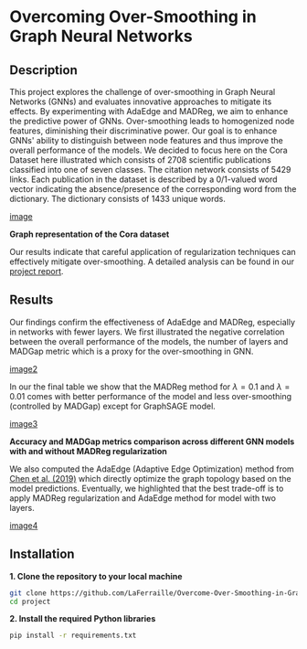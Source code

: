 # Overcoming Over-Smoothing in Graph Neural Networks

## Description
This project explores the challenge of over-smoothing in Graph Neural Networks (GNNs) and evaluates innovative approaches to mitigate its effects. By experimenting with AdaEdge and MADReg, we aim to enhance the predictive power of GNNs. Over-smoothing leads to homogenized node features, diminishing their discriminative power. Our goal is to enhance GNNs' ability to distinguish between node features and thus improve the overall performance of the models. We decided to focus here on the Cora Dataset here illustrated which consists of 2708 scientific publications classified into one of seven classes. The citation network consists of 5429 links. Each publication in the dataset is described by a 0/1-valued word vector indicating the absence/presence of the corresponding word from the dictionary. The dictionary consists of 1433 unique words.

[image](img/cora.png)

**Graph representation of the Cora dataset**

Our results indicate that careful application of regularization techniques can effectively mitigate over-smoothing. A detailed analysis can be found in our [project report](reports/Overcome-Over-Smoothing-in-Graph-Neural-Networks/reports/Overcome-Over-Smoothing-in-Graph-Neural-Networks.pdf).

## Results
Our findings confirm the effectiveness of AdaEdge and MADReg, especially in networks with fewer layers. We first illustrated the negative correlation between the overall performance of the models, the number of layers and MADGap metric which is a proxy for the over-smoothing in GNN.

[image2](img/oversmoothing.png)

In our the final table we show that the MADReg method for $\lambda = 0.1$ and $\lambda = 0.01$ comes with better performance of the model and less over-smoothing (controlled by MADGap) except for GraphSAGE model.

[image3](img/madreg_results.png)

**Accuracy and MADGap metrics comparison across different GNN models with and without MADReg regularization**

We also computed the AdaEdge (Adaptive Edge Optimization) method from [Chen et al. (2019)](https://arxiv.org/pdf/1909.03211) which directly optimize the graph topology based on the model predictions. Eventually, we highlighted that the best trade-off is to apply MADReg regularization and AdaEdge method for model with two layers. 

[image4](img/madreg_adaedge.png)


## Installation

**1. Clone the repository to your local machine**

```bash
git clone https://github.com/LaFerraille/Overcome-Over-Smoothing-in-Graph-Neural-Networks.git
cd project
```

**2. Install the required Python libraries**

```bash
pip install -r requirements.txt
```

